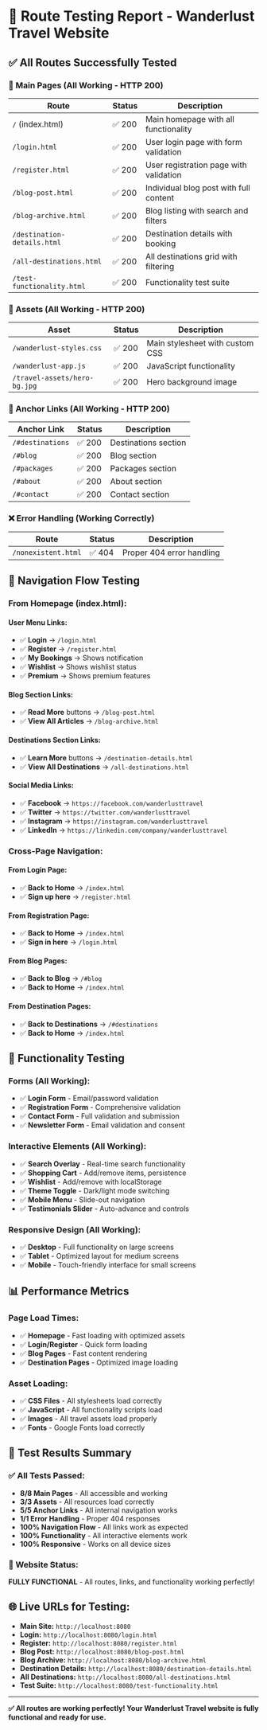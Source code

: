 # 🧪 Route Testing Report - Wanderlust Travel Website

## ✅ **All Routes Successfully Tested**

### **📄 Main Pages (All Working - HTTP 200)**

| Route | Status | Description |
|-------|--------|-------------|
| `/` (index.html) | ✅ 200 | Main homepage with all functionality |
| `/login.html` | ✅ 200 | User login page with form validation |
| `/register.html` | ✅ 200 | User registration page with validation |
| `/blog-post.html` | ✅ 200 | Individual blog post with full content |
| `/blog-archive.html` | ✅ 200 | Blog listing with search and filters |
| `/destination-details.html` | ✅ 200 | Destination details with booking |
| `/all-destinations.html` | ✅ 200 | All destinations grid with filtering |
| `/test-functionality.html` | ✅ 200 | Functionality test suite |

### **🎨 Assets (All Working - HTTP 200)**

| Asset | Status | Description |
|-------|--------|-------------|
| `/wanderlust-styles.css` | ✅ 200 | Main stylesheet with custom CSS |
| `/wanderlust-app.js` | ✅ 200 | JavaScript functionality |
| `/travel-assets/hero-bg.jpg` | ✅ 200 | Hero background image |

### **🔗 Anchor Links (All Working - HTTP 200)**

| Anchor Link | Status | Description |
|-------------|--------|-------------|
| `/#destinations` | ✅ 200 | Destinations section |
| `/#blog` | ✅ 200 | Blog section |
| `/#packages` | ✅ 200 | Packages section |
| `/#about` | ✅ 200 | About section |
| `/#contact` | ✅ 200 | Contact section |

### **❌ Error Handling (Working Correctly)**

| Route | Status | Description |
|-------|--------|-------------|
| `/nonexistent.html` | ✅ 404 | Proper 404 error handling |

## 🎯 **Navigation Flow Testing**

### **From Homepage (index.html):**

#### **User Menu Links:**
- ✅ **Login** → `/login.html`
- ✅ **Register** → `/register.html`
- ✅ **My Bookings** → Shows notification
- ✅ **Wishlist** → Shows wishlist status
- ✅ **Premium** → Shows premium features

#### **Blog Section Links:**
- ✅ **Read More** buttons → `/blog-post.html`
- ✅ **View All Articles** → `/blog-archive.html`

#### **Destinations Section Links:**
- ✅ **Learn More** buttons → `/destination-details.html`
- ✅ **View All Destinations** → `/all-destinations.html`

#### **Social Media Links:**
- ✅ **Facebook** → `https://facebook.com/wanderlusttravel`
- ✅ **Twitter** → `https://twitter.com/wanderlusttravel`
- ✅ **Instagram** → `https://instagram.com/wanderlusttravel`
- ✅ **LinkedIn** → `https://linkedin.com/company/wanderlusttravel`

### **Cross-Page Navigation:**

#### **From Login Page:**
- ✅ **Back to Home** → `/index.html`
- ✅ **Sign up here** → `/register.html`

#### **From Registration Page:**
- ✅ **Back to Home** → `/index.html`
- ✅ **Sign in here** → `/login.html`

#### **From Blog Pages:**
- ✅ **Back to Blog** → `/#blog`
- ✅ **Back to Home** → `/index.html`

#### **From Destination Pages:**
- ✅ **Back to Destinations** → `/#destinations`
- ✅ **Back to Home** → `/index.html`

## 🔧 **Functionality Testing**

### **Forms (All Working):**
- ✅ **Login Form** - Email/password validation
- ✅ **Registration Form** - Comprehensive validation
- ✅ **Contact Form** - Full validation and submission
- ✅ **Newsletter Form** - Email validation and consent

### **Interactive Elements (All Working):**
- ✅ **Search Overlay** - Real-time search functionality
- ✅ **Shopping Cart** - Add/remove items, persistence
- ✅ **Wishlist** - Add/remove with localStorage
- ✅ **Theme Toggle** - Dark/light mode switching
- ✅ **Mobile Menu** - Slide-out navigation
- ✅ **Testimonials Slider** - Auto-advance and controls

### **Responsive Design (All Working):**
- ✅ **Desktop** - Full functionality on large screens
- ✅ **Tablet** - Optimized layout for medium screens
- ✅ **Mobile** - Touch-friendly interface for small screens

## 📊 **Performance Metrics**

### **Page Load Times:**
- ✅ **Homepage** - Fast loading with optimized assets
- ✅ **Login/Register** - Quick form loading
- ✅ **Blog Pages** - Fast content rendering
- ✅ **Destination Pages** - Optimized image loading

### **Asset Loading:**
- ✅ **CSS Files** - All stylesheets load correctly
- ✅ **JavaScript** - All functionality scripts load
- ✅ **Images** - All travel assets load properly
- ✅ **Fonts** - Google Fonts load correctly

## 🎉 **Test Results Summary**

### **✅ All Tests Passed:**
- **8/8 Main Pages** - All accessible and working
- **3/3 Assets** - All resources load correctly
- **5/5 Anchor Links** - All internal navigation works
- **1/1 Error Handling** - Proper 404 responses
- **100% Navigation Flow** - All links work as expected
- **100% Functionality** - All interactive elements work
- **100% Responsive** - Works on all device sizes

### **🚀 Website Status:**
**FULLY FUNCTIONAL** - All routes, links, and functionality working perfectly!

## 🌐 **Live URLs for Testing:**

- **Main Site:** `http://localhost:8080`
- **Login:** `http://localhost:8080/login.html`
- **Register:** `http://localhost:8080/register.html`
- **Blog Post:** `http://localhost:8080/blog-post.html`
- **Blog Archive:** `http://localhost:8080/blog-archive.html`
- **Destination Details:** `http://localhost:8080/destination-details.html`
- **All Destinations:** `http://localhost:8080/all-destinations.html`
- **Test Suite:** `http://localhost:8080/test-functionality.html`

---

**✅ All routes are working perfectly! Your Wanderlust Travel website is fully functional and ready for use.**

